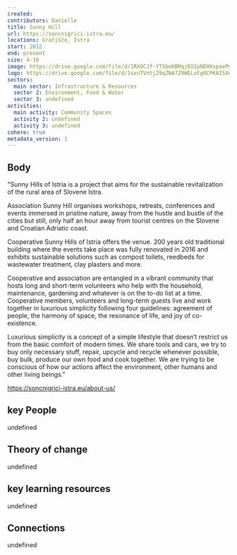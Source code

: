 ```yaml
---
created:
contributors: Danielle
title: Sunny Hill
url: https://soncnigrici-istra.eu/
locations: Gračišče, Istra
start: 2012
end: present
size: 4-10
image: https://drive.google.com/file/d/1RXOCJf-YTSbeKBMqjEOIpNEHXxpoePmo/view?usp=drive_link
logo: https://drive.google.com/file/d/1sxnTVntjZ9qZNA7Z9WELvFg0CPKAISXm/view?usp=drive_link
sectors:
  main sector: Infrastructure & Resources
  sector 2: Environment, Food & Water
  sector 3: undefined
activities: 
  main activity: Community Spaces
  activity 2: undefined
  activity 3: undefined
cohere: true
metadata_version: 1
---
```



## Body

"Sunny Hills of Istria is a project that aims for the sustainable revitalization of the rural area of Slovene Istra.

Association Sunny Hill organises workshops, retreats, conferences and events immersed in pristine nature, away from the hustle and bustle of the cities but still, only half an hour away from tourist centres on the Slovene and Croatian Adriatic coast.

Cooperative Sunny Hills of Istria offers the venue. 200 years old traditional building where the events take place was fully renovated in 2016 and exhibits sustainable solutions such as compost toilets, reedbeds for wastewater treatment, clay plasters and more.

Cooperative and association are entangled in a vibrant community that hosts long and short-term volunteers who help with the household, maintenance, gardening and whatever is on the to-do list at a time.  Cooperative members, volunteers and long-term guests live and work together in luxurious simplicity following four guidelines: agreement of people, the harmony of space, the resonance of life, and joy of co-existence.

Luxurious simplicity is a concept of a simple lifestyle that doesn’t restrict us from the basic comfort of modern times.  We share tools and cars, we try to buy only necessary stuff, repair, upcycle and recycle whenever possible, buy bulk, produce our own food and cook together. We are trying to be conscious of how our actions affect the environment, other humans and other living beings."

https://soncnigrici-istra.eu/about-us/

## key People

undefined

## Theory of change

undefined

## key learning resources

undefined

## Connections

undefined


